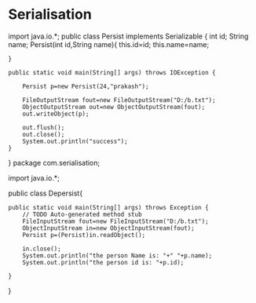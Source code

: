 # Serialisation


import java.io.*;
public class Persist implements Serializable {
  int id;
	 String name;
	Persist(int id,String name){
		this.id=id;
		this.name=name;
		
	}

	public static void main(String[] args) throws IOException {
		
		Persist p=new Persist(24,"prakash");
		
		FileOutputStream fout=new FileOutputStream("D:/b.txt");
		ObjectOutputStream out=new ObjectOutputStream(fout);
		out.writeObject(p);
		
		out.flush();
		out.close();
		System.out.println("success");
	}

	

}
package com.serialisation;

import java.io.*;

public class Depersist{

	public static void main(String[] args) throws Exception {
		// TODO Auto-generated method stub
		FileInputStream fout=new FileInputStream("D:/b.txt");
		ObjectInputStream in=new ObjectInputStream(fout);
		Persist p=(Persist)in.readObject();
		
		in.close();
		System.out.println("the person Name is: "+" "+p.name);
		System.out.println("the person id is: "+p.id);

	}

}
